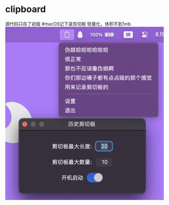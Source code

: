 # clipboard
源代码只存了初版
#macOS记下录剪切板
轻量化，体积不到1mb
![image](https://github.com/XiaY-Summer/clipboard/blob/main/sc.png)
